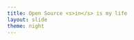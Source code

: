 ```yaml
---
title: Open Source <s>in</s> is my life
layout: slide
theme: night
---
```

<section data-markdown data-background-image="{{ "/images/bg/os-sprints-banner.jpeg" | prepend: site.baseurl }}"><script type="text/template"></script></section>

<section data-markdown data-background-color="rgb(8, 31, 39)"><script type="text/template">
  ## {{ page.title }}
  ## (Open Source Sprints intro)

  <br><br><br><br><br><br><br><br><br><br>

  ### May 1, 2018
</script></section>

<section data-markdown data-transition="none"><script type="text/template">
  ## Who am I ?

  <div class="row">
    <div class="column" width="50%" style="display: inline-block">
      {% include img.html src="logos/5fc7fb4c2357e47359b6d0f58850aa05_360_360.jpeg" width="90%" height="50%" %}
    </div>
    <div class="column">
      <h4 style="margin: 0;">Sviatoslav Sydorenko</h4>
      <ul>
        <li>Software engineer&nbsp;&nbsp;&nbsp;&nbsp;&nbsp;&nbsp;&nbsp;&nbsp;&nbsp;&nbsp;&nbsp;&nbsp;&nbsp;&nbsp;&nbsp;</li>
        <li>Open Source Developer, Contributor and Maintainer</li>
      </ul>
    </div>
  </div>
</script></section>

<section data-markdown><script type="text/template">

## Sviatoslav Sydorenko
### @webknjaz at Keybase, Twitter, GitHub etc.

</script></section>
